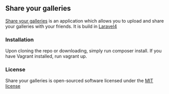 ## Share your galleries

[Share your galleries](http://shareyourgalleries.pagodabox.com) is an application which allows you to upload and share your galleries with your friends. It is build in [Laravel4](http://laravel.com)

### Installation
Upon cloning the repo or downloading, simply run composer install. If you have Vagrant installed, run vagrant up. 

### License

Share your galleries is open-sourced software licensed under the [MIT license](http://opensource.org/licenses/MIT)

